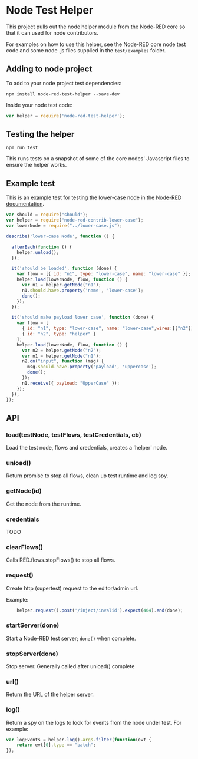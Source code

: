 # Node Test Helper

This project pulls out the node helper module from the Node-RED core so that it can used for node contributors.

For examples on how to use this helper, see the Node-RED core node test code and some node .js files supplied in the `test/examples` folder.

## Adding to node project

To add to your node project test dependencies:

    npm install node-red-test-helper --save-dev

Inside your node test code:

```javascript
var helper = require('node-red-test-helper');
```

## Testing the helper

    npm run test

This runs tests on a snapshot of some of the core nodes' Javascript files to ensure the helper works.

## Example test

This is an example test for testing the lower-case node in the [Node-RED documentation](https://nodered.org/docs/creating-nodes/first-node).

```javascript
var should = require("should");
var helper = require("node-red-contrib-lower-case");
var lowerNode = require("../lower-case.js");

describe('lower-case Node', function () {

  afterEach(function () {
    helper.unload();
  });

  it('should be loaded', function (done) {
    var flow = [{ id: "n1", type: "lower-case", name: "lower-case" }];
    helper.load(lowerNode, flow, function () {
      var n1 = helper.getNode("n1");
      n1.should.have.property('name', 'lower-case');
      done();
    });
  });

  it('should make payload lower case', function (done) {
    var flow = [
      { id: "n1", type: "lower-case", name: "lower-case",wires:[["n2"]] },
      { id: "n2", type: "helper" }
    ];
    helper.load(lowerNode, flow, function () {
      var n2 = helper.getNode("n2");
      var n1 = helper.getNode("n1");
      n2.on("input", function (msg) {
        msg.should.have.property('payload', 'uppercase');
        done();
      });
      n1.receive({ payload: "UpperCase" });
    });
  });
});
```

## API

### load(testNode, testFlows, testCredentials, cb)

Load the test node, flows and credentials, creates a 'helper' node.

### unload()

Return promise to stop all flows, clean up test runtime and log spy.

### getNode(id)

Get the node from the runtime.

### credentials

TODO

### clearFlows()

Calls RED.flows.stopFlows() to stop all flows.

### request()

Create http (supertest) request to the editor/admin url.

Example:

```javascript
    helper.request().post('/inject/invalid').expect(404).end(done);
```

### startServer(done)

Start a Node-RED test server; `done()` when complete.

### stopServer(done)

Stop server.  Generally called after unload() complete

### url()

Return the URL of the helper server.

### log()

Return a spy on the logs to look for events from the node under test.  For example:

```javascript
var logEvents = helper.log().args.filter(function(evt {
    return evt[0].type == "batch";
});
```